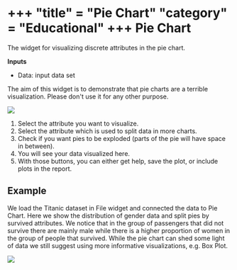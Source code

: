 +++
"title" = "Pie Chart"
"category" = "Educational"
+++
Pie Chart
=========

The widget for visualizing discrete attributes in the pie chart.

**Inputs**

- Data: input data set

The aim of this widget is to demonstrate that pie charts are a terrible visualization. Please don't use it for any other purpose.

![](../images/piechart-stamped.png)

1. Select the attribute you want to visualize.
2. Select the attribute which is used to split data in more charts.
3. Check if you want pies to be exploded (parts of the pie will have space in between).
4. You will see your data visualized here.
5. With those buttons, you can either get help, save the plot, or include plots in the report.

Example
-------

We load the Titanic dataset in File widget and connected the data to Pie Chart. Here we show the distribution of gender data and split pies by survived attributes. We notice that in the group of passengers that did not survive there are mainly male while there is a higher proportion of women in the group of people that survived. While the pie chart can shed some light of data we still suggest using more informative visualizations, e.g. Box Plot.

![](../images/piechart-example.png)
